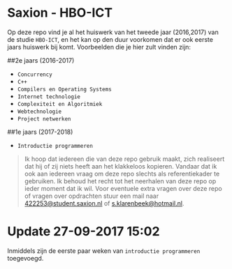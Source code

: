 # Saxion - HBO-ICT


Op deze repo vind je al het huiswerk van het tweede jaar (2016,2017) van de studie `HBO-ICT`, en het kan op den duur voorkomen dat er ook eerste jaars huiswerk bij komt. Voorbeelden die je hier zult vinden zijn:

##2e jaars (2016-2017)

  - `Concurrency`
  - `C++`
  - `Compilers en Operating Systems`
  - `Internet technologie`
  - `Complexiteit en Algoritmiek`
  - `Webtechnologie`
  - `Project netwerken`

##1e jaars (2017-2018)

  - `Introductie programmeren`

> Ik hoop dat iedereen die van deze repo gebruik maakt,
> zich realiseert dat hij of zij niets heeft aan het
> klakkeloos kopieren. Vandaar dat ik ook aan iedereen
> vraag om deze repo slechts als referentiekader te gebruiken. Ik behoud het recht tot het neerhalen van deze repo op ieder moment dat ik wil. Voor eventuele extra vragen over deze repo of vragen over opdrachten stuur een mail naar 422253@student.saxion.nl of s.klarenbeek@hotmail.nl.

# Update 27-09-2017 15:02

Inmiddels zijn de eerste paar weken van `introductie programmeren` toegevoegd.
